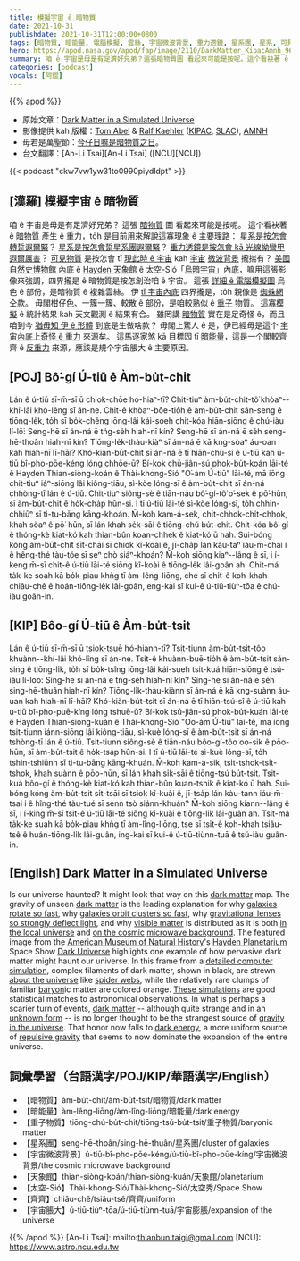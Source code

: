 ```yaml
---
title: 模擬宇宙 ê 暗物質
date: 2021-10-31
publishdate: 2021-10-31T12:00:00+0800
tags: [暗物質, 暗能量, 電腦模擬, 雲絲, 宇宙微波背景, 重力透鏡, 星系團, 星系, 可見物質, 重子物質, 重子, 天象館, 宇宙脹大]
hero: https://apod.nasa.gov/apod/fap/image/2110/DarkMatter_KipacAmnh_960.jpg
summary: 咱 ê 宇宙是毋是有足濟好兄弟？這張暗物質圖 看起來可能是按呢。這个看袂著 ê 暗物質 產生 ê 重力，to̍h 是目前用來解說這寡現象 ê 主要理路。
categories: [podcast]
vocals: [阿錕]
---
```


{{% apod %}}

- 原始文章：[Dark Matter in a Simulated Universe](https://apod.nasa.gov/apod/ap211031.html)
- 影像提供 kah 版權：[Tom Abel](https://kipac.stanford.edu/people/tom-abel) & [Ralf Kaehler](https://www.slac.stanford.edu/~kaehler/) ([KIPAC](https://kipac.stanford.edu/), [SLAC](https://www6.slac.stanford.edu/)), [AMNH](https://www.amnh.org/)
- 毋若是萬聖節：[今仔日嘛是暗物質之日](https://www.darkmatterday.com/)。
- 台文翻譯：[An-Li Tsai][An-Li Tsai] ([NCU][NCU])

{{< podcast "ckw7vw1yw31to0990piydldpt" >}}

## [漢羅] 模擬宇宙 ê 暗物質
咱 ê 宇宙是毋是有足濟好兄弟？
這張 [暗物質][dark matter 1] 圖 看起來可能是按呢。
這个看袂著 ê [暗物質][dark matter 2] 產生 ê 重力，to̍h 是目前用來解說這寡現象 ê 主要理路：
[星系是按怎會轉踅遐爾緊][galaxies rotate so fast]？
[星系是按怎會踅星系團遐爾緊][galaxies orbit clusters so fast]？
[重力透鏡是按怎會 kā 光線拗彎甲遐爾厲害][gravitational lenses so strongly deflect light]？
[可見物質][visible matter] 是按怎會 tī [現此時 ê 宇宙][in the local universe] kah [宇宙][on the cosmic] [微波背景][microwave background] 攏揣有？
[美國自然史博物館][American Museum of Natural History] 內底 ê [Hayden 天象館][Hayden Planetarium] ê 太空-Sió「[烏暗宇宙][Dark Universe]」內底，嘛用這張影像來強調，四界攏是 ê 暗物質是按怎創治咱 ê 宇宙。
這張 [詳細 ê 電腦模擬圖][detailed computer simulation] 烏色 ê 部份，是暗物質 ê 複雜雲絲。
伊 [tī 宇宙內底][about the universe] 四界攏是，to̍h 親像是 [蜘蛛網][spider webs] 仝款。
毋閣柑仔色、一簇一簇、較散 ê 部份，是咱較熟似 ê [重子][baryon] 物質。
[這寡模擬][These simulations] ê 統計結果 kah 天文觀測 ê 結果有合。
雖罔講 [暗物質][dark matter 3] 實在是足奇怪 ê，而且咱到今 [猶毋知 伊 ê 形體][unknown form] 到底是生做啥款？
毋閣上驚人 ê 是，伊已經毋是這个 [宇宙內底上奇怪 ê 重力][gravity in the universe] 來源矣。
這馬逐家煞 kā 目標囥 tī [暗能量][dark energy]，這是一个閣較齊齊 ê [反重力][repulsive gravity] 來源，應該是規个宇宙脹大 ê 主要原因。

## [POJ] Bô͘-gí Ú-tiū ê Àm-bu̍t-chit
Lán ê ú-tiū sī-m̄-sī ū chiok-chōe hó-hiaⁿ-tī?
Chit-tiuⁿ àm-bu̍t-chit-tô͘ khòaⁿ--khí-lâi khó-lêng sī án-ne.
Chit-ê khòaⁿ-bōe-tio̍h ê àm-bu̍t-chit sán-seng ê tiōng-le̍k, to̍h sī bo̍k-chêng iōng-lâi kái-soeh chit-kóa hiān-siōng ê chú-iàu lí-lō͘:
Seng-hē sī án-ná ē tńg-se̍h hiah-nī kín?
Seng-hē sī án-ná ē se̍h seng-hē-thoân hiah-nī kín?
Tiōng-le̍k-thàu-kiàⁿ sī án-ná ē kā kng-sòaⁿ áu-oan kah hiah-nī lī-hāi?
Khó-kiàn-bu̍t-chit sī án-ná ē tī hiān-chú-sî ê ú-tiū kah ú-tiū bî-pho-pōe-kéng lóng chhōe-ū?
Bí-kok chū-jiân-sú phok-bu̍t-koán lāi-té ê Hayden Thian-siòng-koán ê Thài-khong-Sió "O͘-àm Ú-tiū" lāi-té, mā iōng chit-tiuⁿ iáⁿ-siōng lâi kiông-tiāu, sì-kòe lóng-sī ê àm-bu̍t-chit sī án-ná chhòng-tī lán ê ú-tiū.
Chit-tiuⁿ siông-sè ê tiān-náu bô͘-gí-tô͘ o͘-sek ê pō͘-hūn, sī àm-bu̍t-chit ê ho̍k-cha̍p hûn-si.
I tī ú-tiū lāi-té sì-kòe lóng-sī, to̍h chhin-chhiūⁿ sī ti-tu-bāng kāng-khoán.
M̄-koh kam-á-sek, chi̍t-chhok-chi̍t-chhok, khah sòaⁿ ê pō͘-hūn, sī lán khah se̍k-sāi ê tiōng-chú bu̍t-chit.
Chit-kóa bô͘-gí ê thóng-kè kiat-kó kah thian-bûn koan-chhek ê kiat-kó ū hah.
Sui-bóng kóng àm-bu̍t-chit si̍t-chāi sī chiok kî-koài ê, jī-cha̍p lán kàu-taⁿ iáu-m̄-chai i ê hêng-thé tàu-tóe sī seⁿ chò siáⁿ-khoán?
M̄-koh siōng kiaⁿ--lâng ê sī, i í-keng m̄-sī chit-ê ú-tiū lāi-té siōng kî-koài ê tiōng-le̍k lâi-goân ah.
Chit-má ta̍k-ke soah kā bo̍k-piau khǹg tī àm-lêng-liōng, che sī chi̍t-ê koh-khah chiâu-chê ê hoán-tiōng-le̍k lâi-goân, eng-kai sī kui-ê ú-tiū-tiùⁿ-tōa ê chú-iàu goân-in.

## [KIP] Bôo-gí Ú-tiū ê Àm-bu̍t-tsit
Lán ê ú-tiū sī-m̄-sī ū tsiok-tsuē hó-hiann-tī?
Tsit-tiunn àm-bu̍t-tsit-tôo khuànn--khí-lâi khó-lîng sī án-ne.
Tsit-ê khuànn-buē-tio̍h ê àm-bu̍t-tsit sán-sing ê tiōng-li̍k, to̍h sī bo̍k-tsîng iōng-lâi kái-sueh tsit-kuá hiān-siōng ê tsú-iàu lí-lōo:
Sing-hē sī án-ná ē tńg-se̍h hiah-nī kín?
Sing-hē sī án-ná ē se̍h sing-hē-thuân hiah-nī kín?
Tiōng-li̍k-thàu-kiànn sī án-ná ē kā kng-suànn áu-uan kah hiah-nī lī-hāi?
Khó-kiàn-bu̍t-tsit sī án-ná ē tī hiān-tsú-sî ê ú-tiū kah ú-tiū bî-pho-puē-kíng lóng tshuē-ū?
Bí-kok tsū-jiân-sú phok-bu̍t-kuán lāi-té ê Hayden Thian-siòng-kuán ê Thài-khong-Sió "Oo-àm Ú-tiū" lāi-té, mā iōng tsit-tiunn iánn-siōng lâi kiông-tiāu, sì-kuè lóng-sī ê àm-bu̍t-tsit sī án-ná tshòng-tī lán ê ú-tiū.
Tsit-tiunn siông-sè ê tiān-náu bôo-gí-tôo oo-sik ê pōo-hūn, sī àm-bu̍t-tsit ê ho̍k-tsa̍p hûn-si.
I tī ú-tiū lāi-té sì-kuè lóng-sī, to̍h tshin-tshiūnn sī ti-tu-bāng kāng-khuán.
M̄-koh kam-á-sik, tsi̍t-tshok-tsi̍t-tshok, khah suànn ê pōo-hūn, sī lán khah si̍k-sāi ê tiōng-tsú bu̍t-tsit.
Tsit-kuá bôo-gí ê thóng-kè kiat-kó kah thian-bûn kuan-tshik ê kiat-kó ū hah.
Sui-bóng kóng àm-bu̍t-tsit si̍t-tsāi sī tsiok kî-kuài ê, jī-tsa̍p lán kàu-tann iáu-m̄-tsai i ê hîng-thé tàu-tué sī senn tsò siánn-khuán?
M̄-koh siōng kiann--lâng ê sī, i í-king m̄-sī tsit-ê ú-tiū lāi-té siōng kî-kuài ê tiōng-li̍k lâi-guân ah.
Tsit-má ta̍k-ke suah kā bo̍k-piau khǹg tī àm-lîng-liōng, tse sī tsi̍t-ê koh-khah tsiâu-tsê ê huán-tiōng-li̍k lâi-guân, ing-kai sī kui-ê ú-tiū-tiùnn-tuā ê tsú-iàu guân-in.

## [English] Dark Matter in a Simulated Universe
Is our universe haunted?
It might look that way on this [dark matter][dark matter 1] map.
The gravity of unseen [dark matter][dark matter 2] is the leading explanation for why [galaxies rotate so fast][galaxies rotate so fast], why [galaxies orbit clusters so fast][galaxies orbit clusters so fast], why [gravitational lenses so strongly deflect light][gravitational lenses so strongly deflect light], and why [visible matter][visible matter] is distributed as it is both [in the local universe][in the local universe] and [on the cosmic][on the cosmic] [microwave background][microwave background].
The featured image from the [American Museum of Natural History][American Museum of Natural History]'s [Hayden Planetarium][Hayden Planetarium] Space Show [Dark Universe] highlights one example of how pervasive dark matter might haunt our universe.
In this frame from a [detailed computer simulation][detailed computer simulation], complex filaments of dark matter, shown in black, are strewn [about the universe][about the universe] like [spider webs][spider webs], while the relatively rare clumps of familiar [baryon][baryon]ic matter are colored orange.
[These simulations][These simulations] are good statistical matches to astronomical observations.
In what is perhaps a scarier turn of events, [dark matter][dark matter 3] -- although quite strange and in an [unknown form][unknown form] -- is no longer thought to be the strangest source of [gravity in the universe][gravity in the universe].
That honor now falls to [dark energy][dark energy], a more uniform source of [repulsive gravity][repulsive gravity] that seems to now dominate the expansion of the entire universe.



## 詞彙學習（台語漢字/POJ/KIP/華語漢字/English）
- 【暗物質】àm-bu̍t-chit/àm-bu̍t-tsit/暗物質/dark matter
- 【暗能量】àm-lêng-liōng/àm-lîng-liōng/暗能量/dark energy
- 【重子物質】tiōng-chú-bu̍t-chit/tiōng-tsú-bu̍t-tsit/重子物質/baryonic matter
- 【星系團】seng-hē-thoân/sing-hē-thuân/星系團/cluster of galaxies
- 【宇宙微波背景】ú-tiū-bî-pho-pōe-kéng/ú-tiū-bî-pho-pūe-kíng/宇宙微波背景/the cosmic microwave background
- 【天象館】thian-siòng-koán/thian-siòng-kuán/天象館/planetarium
- 【太空-Sió】Thài-khong-Sió/Thài-khong-Sió/太空秀/Space Show
- 【齊齊】chiâu-chê/tsiâu-tsê/齊齊/uniform
- 【宇宙脹大】ú-tiū-tiùⁿ-tōa/ú-tiū-tiùnn-tuā/宇宙膨脹/expansion of the universe

{{% /apod %}}
[An-Li Tsai]: mailto:thianbun.taigi@gmail.com
[NCU]: https://www.astro.ncu.edu.tw

[copyright]: https://apod.nasa.gov/apod/fap/lib/about_apod.html#srapply

[dark matter 1]:https://www.nasa.gov/audience/forstudents/9-12/features/what-is-dark-matter.html
[dark matter 2]:https://chandra.harvard.edu/xray_astro/dark_matter/
[galaxies rotate so fast]:http://ircamera.as.arizona.edu/NatSci102/NatSci/lectures/darkmatter.htm
[galaxies orbit clusters so fast]:https://medium.com/starts-with-a-bang/galaxy-clusters-prove-dark-matters-existence-fd962c979458
[gravitational lenses so strongly deflect light]:https://www.lsst.org/sites/default/files/img/xxnyt.jpg
[visible matter]:https://apod.nasa.gov/apod/ap140512.html
[in the local universe]:https://w.astro.berkeley.edu/~mwhite/models.html
[on the cosmic]:http://background.uchicago.edu/~whu/intermediate/driving2.html
[microwave background]:https://apod.nasa.gov/apod/ap130325.html
[American Museum of Natural History]:https://www.amnh.org/
[Hayden Planetarium]:https://www.amnh.org/research/hayden-planetarium
[Dark Universe]:https://www.amnh.org/exhibitions/space-show/dark-universe/
[detailed computer simulation]:https://www.youtube.com/watch?v=zEEg1XkbXDo
[about the universe]:https://apod.nasa.gov/apod/ap111003.html
[spider webs]:https://www.badspiderbites.com/giant-spider-web/
[baryon]:https://en.wikipedia.org/wiki/Baryon
[These simulations]:https://www.slac.stanford.edu/~kaehler/homepage/visualizations/dark-matter.html
[dark matter 3]:https://en.wikipedia.org/wiki/Dark_matter
[unknown form]:https://home.cern/science/physics/dark-matter
[gravity in the universe]:https://ui.adsabs.harvard.edu/abs/2008AmJPh..76..265N/abstract
[dark energy]:https://science.nasa.gov/astrophysics/focus-areas/what-is-dark-energy
[repulsive gravity]:http://www.preposterousuniverse.com/blog/2013/11/16/why-does-dark-energy-make-the-universe-accelerate/
